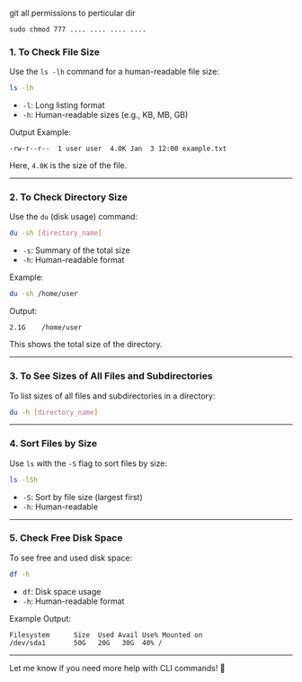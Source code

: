 
git all permissions to perticular dir

```
sudo chmod 777 .... .... .... ....
```



### 1. **To Check File Size**

Use the `ls -lh` command for a human-readable file size:

```bash
ls -lh
```

- `-l`: Long listing format
- `-h`: Human-readable sizes (e.g., KB, MB, GB)

Output Example:

```
-rw-r--r--  1 user user  4.0K Jan  3 12:00 example.txt
```

Here, `4.0K` is the size of the file.

---

### 2. **To Check Directory Size**

Use the `du` (disk usage) command:

```bash
du -sh [directory_name]
```

- `-s`: Summary of the total size
- `-h`: Human-readable format

Example:

```bash
du -sh /home/user
```

Output:

```
2.1G    /home/user
```

This shows the total size of the directory.

---

### 3. **To See Sizes of All Files and Subdirectories**

To list sizes of all files and subdirectories in a directory:

```bash
du -h [directory_name]
```

---

### 4. **Sort Files by Size**

Use `ls` with the `-S` flag to sort files by size:

```bash
ls -lSh
```

- `-S`: Sort by file size (largest first)
- `-h`: Human-readable

---

### 5. **Check Free Disk Space**

To see free and used disk space:

```bash
df -h
```

- `df`: Disk space usage
- `-h`: Human-readable format

Example Output:

```
Filesystem      Size  Used Avail Use% Mounted on
/dev/sda1       50G   20G   30G  40% /
```

---

Let me know if you need more help with CLI commands! 🚀